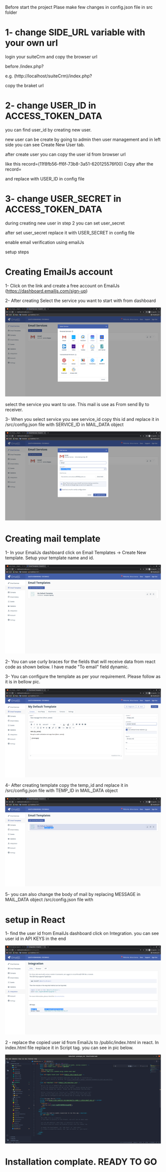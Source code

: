 Before start the project Plase make few changes in config.json file in src folder

# 1- change SIDE_URL variable with your own url

login your suiteCrm and copy the browser url

before /index.php?

e.g. (http://localhost/suiteCrm)/index.php?

copy the braket url

# 2- change USER_ID in ACCESS_TOKEN_DATA

you can find user_id by creating new user.

new user can be create by going to admin then user management and in left side you can see Create New User tab.

after create user you can copy the user id from browser url

like this record=(11f8fb56-ff6f-73b8-3a51-620125576f00) Copy after the record=

and replace with USER_ID in config file

# 3- change USER_SECRET in ACCESS_TOKEN_DATA

during creating new user in step 2 you can set user_secret

after set user_secret replace it with USER_SECRET in config file

enable email verification using emailJs

setup steps

# Creating EmailJs account

1- Click on the link and create a free account on EmailJs (https://dashboard.emailjs.com/sign-up)

2- After creating Select the service you want to start with from dashboard

<img src="readMePics/selectService.png">

select the service you want to use. This mail is use as From send By to receiver.

3- When you select service you see service_id copy this id and replace it in /src/config.json file with SERVICE_ID in MAIL_DATA object

<img src="readMePics/service_id.png">

# Creating mail template

1- In your EmailJs dashboard click on Email Templates -> Create New template. Setup your template name and id.

<img src="readMePics/temp.png">

2- You can use curly braces for the fields that will receive data from react code as shown below. I have made "To email" field dynamic.

3- You can configure the template as per your requirement. Please follow as it is in bellow pic.

<img src="readMePics/temp_inside.png">

4- After creating template copy the temp_id and replace it in /src/config.json file with TEMP_ID in MAIL_DATA object

<img src="readMePics/temp_id.png">

5- you can also change the body of mail by replacing MESSAGE in MAIL_DATA object /src/config.json file with

# setup in React

1- find the user id from EmailJs dashboard click on Integration. you can see user id in API KEYS in the end

<img src="readMePics/user_id.png">

2 - replace the copied user id from EmailJs to /public/index.html in react. In index.html file replace it in Script tag. you can see in pic below.

<img src="readMePics/script.png">

# Installation complate. READY TO GO
